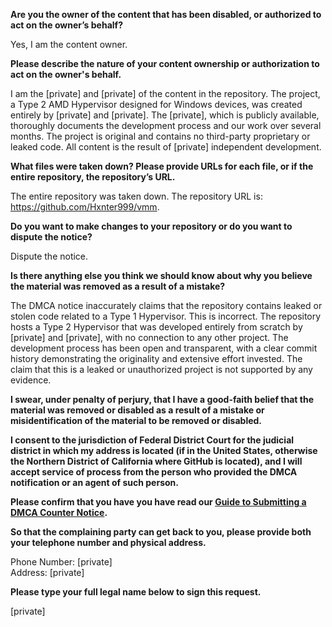 **Are you the owner of the content that has been disabled, or authorized to act on the owner’s behalf?**

Yes, I am the content owner.

**Please describe the nature of your content ownership or authorization to act on the owner's behalf.**

I am the [private] and [private] of the content in the repository. The project, a Type 2 AMD Hypervisor designed for Windows devices, was created entirely by [private] and [private]. The [private], which is publicly available, thoroughly documents the development process and our work over several months. The project is original and contains no third-party proprietary or leaked code. All content is the result of [private] independent development.

**What files were taken down? Please provide URLs for each file, or if the entire repository, the repository’s URL.**

The entire repository was taken down. The repository URL is: https://github.com/Hxnter999/vmm.

**Do you want to make changes to your repository or do you want to dispute the notice?**

Dispute the notice.

**Is there anything else you think we should know about why you believe the material was removed as a result of a mistake?**

The DMCA notice inaccurately claims that the repository contains leaked or stolen code related to a Type 1 Hypervisor. This is incorrect. The repository hosts a Type 2 Hypervisor that was developed entirely from scratch by [private] and [private], with no connection to any other project. The development process has been open and transparent, with a clear commit history demonstrating the originality and extensive effort invested. The claim that this is a leaked or unauthorized project is not supported by any evidence.

**I swear, under penalty of perjury, that I have a good-faith belief that the material was removed or disabled as a result of a mistake or misidentification of the material to be removed or disabled.**

**I consent to the jurisdiction of Federal District Court for the judicial district in which my address is located (if in the United States, otherwise the Northern District of California where GitHub is located), and I will accept service of process from the person who provided the DMCA notification or an agent of such person.**

**Please confirm that you have you have read our <a href="https://docs.github.com/articles/guide-to-submitting-a-dmca-counter-notice">Guide to Submitting a DMCA Counter Notice</a>.**

**So that the complaining party can get back to you, please provide both your telephone number and physical address.**

Phone Number: [private]  
Address: [private]

**Please type your full legal name below to sign this request.**

[private]
